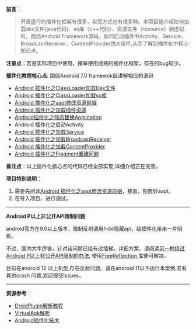 

**前言**：
>开源盛行的插件化框架有很多，实现方式也有很多种。本项目是介绍如何加载dex文件(java代码)、so库（c++代码）、资源文件（resource）到虚拟机，围绕Android Framework源码，如何启动插件中Activity、Service、BroadcastReceiver、ContentProvider四大组件,从而了解到插件化中核心知识点。

**注意点**：若是实际项目中使用，推举使用成熟的插件化框架，存在的bug较少。


**插件化教程核心点**: 围绕Android 7.0 framewok层讲解相应的源码

- [Android 插件化之ClassLoader加载Dex文件](https://github.com/13767004362/HookDemo/blob/master/document/Android%E6%8F%92%E4%BB%B6%E5%8C%96%E4%B9%8BClasssLoader%E5%8A%A0%E8%BD%BD%E6%8F%92%E4%BB%B6Dex.md)
- [Android 插件化之ClassLoader加载so库](https://github.com/13767004362/HookDemo/blob/master/document/Android%E6%8F%92%E4%BB%B6%E5%8C%96%E4%B9%8Bso%E5%8A%A0%E8%BD%BD.md)
- [Android 插件化之aapt修改资源前缀](https://github.com/13767004362/HookDemo/blob/master/aapt/Android%E6%8F%92%E4%BB%B6%E5%8C%96%E4%B9%8Baapt%E4%BF%AE%E6%94%B9%E8%B5%84%E6%BA%90%E5%89%8D%E7%BC%80.md)
- [Android 插件化之加载插件资源](https://github.com/13767004362/HookDemo/blob/master/document/Android%E6%8F%92%E4%BB%B6%E5%8C%96%E4%B9%8B%E5%8A%A0%E8%BD%BDResource%E8%B5%84%E6%BA%90.md)
- [Android插件化之动态替换Application](https://github.com/13767004362/HookDemo/blob/master/document/%E6%8F%92%E4%BB%B6%E5%8C%96%E4%B9%8B%E5%8A%A8%E6%80%81%E6%9B%BF%E6%8D%A2application.md)
- Android 插件化之启动Activity
- [Android 插件化之加载Service](https://github.com/13767004362/HookDemo/blob/master/document/Android%E6%8F%92%E4%BB%B6%E5%8C%96%E4%B9%8BService.md)
- [Android 插件化之加载BroadcastReceiver](https://github.com/13767004362/HookDemo/blob/master/document/android%E6%8F%92%E4%BB%B6%E5%8C%96%E4%B9%8BBrocastReceiver.md)
- [Android 插件化之加载ContentProvider](https://github.com/13767004362/HookDemo/blob/master/document/Android%E6%8F%92%E4%BB%B6%E5%8C%96%E4%B9%8BContentProvider.md)
- [Android 插件化之Fragment重建问题](https://github.com/13767004362/HookDemo/blob/master/document/Android%E6%8F%92%E4%BB%B6%E5%8C%96%E4%B9%8BFragment.md)

**备注点**：以上插件化核心点的代码已经全部实现,详细介绍正在完善。

**项目特别说明**：

1. 需要先阅读[Android 插件化之aapt修改资源前缀](https://github.com/13767004362/HookDemo/blob/master/aapt/Android%E6%8F%92%E4%BB%B6%E5%8C%96%E4%B9%8Baapt%E4%BF%AE%E6%94%B9%E8%B5%84%E6%BA%90%E5%89%8D%E7%BC%80.md)，接着，配置好aapt。
2. 在导入项目，进行调试。


----------

**Android P以上非公开API限制问题**

android官方在9.0以上版本，限制反射调用hide隐藏api，给插件化带来一片阴影。

不过，国内大牛厉害，针对该问题已经有过墙梯。详细方案，请阅读[另一种绕过 Android P以上非公开API限制的办法](http://weishu.me/2019/03/16/another-free-reflection-above-android-p/), 使用[FreeReflection ](https://github.com/tiann/FreeReflection)库便可解决。


目前在android 12 以上机型,存在反射问题。请在android 11以下运行本案例,若有其他crash 问题,欢迎提交Issues。


----------

**资源参考**：

- [DroidPlugin解析教程](https://github.com/tiann/understand-plugin-framework)
- [VirtualApk解析](http://www.androidos.net.cn/codebook/AndroidRoad/android/advance/virtualapk.html)
- [Android插件化技术](https://mp.weixin.qq.com/s/Uwr6Rimc7Gpnq4wMFZSAag?utm_source=androidweekly&utm_medium=website)
